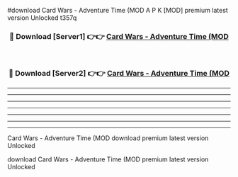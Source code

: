 #download Card Wars - Adventure Time (MOD A P K [MOD] premium latest version Unlocked t357q 



<div align="center">
<h3>🔴 Download [Server1] 👉👉 <a href="https://apkdownload3.web.app/">Card Wars - Adventure Time (MOD</a></h3><br>

<h3>🔴 Download [Server2] 👉👉 <a href="https://apkdownload3.web.app/">Card Wars - Adventure Time (MOD</a></h3>
</div>





----------------------------------------------------------

----------------------------------------------------------

----------------------------------------------------------

----------------------------------------------------------

----------------------------------------------------------

----------------------------------------------------------

----------------------------------------------------------

Card Wars - Adventure Time (MOD download premium latest version Unlocked

download Card Wars - Adventure Time (MOD premium latest version Unlocked
